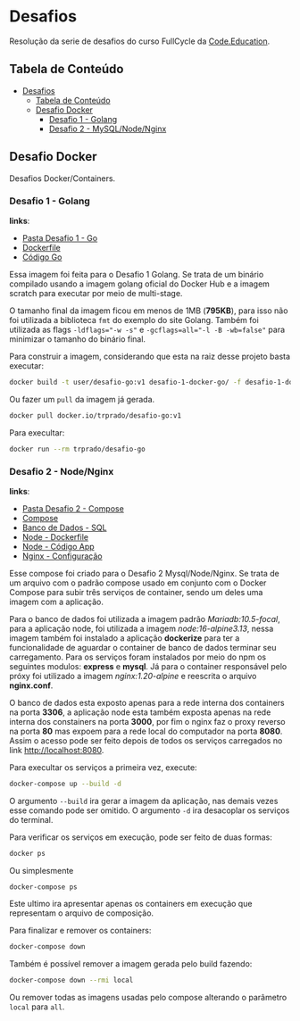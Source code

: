 # Desafios
Resolução da serie de desafios do curso FullCycle da [Code.Education](https://code.education).

## Tabela de Conteúdo

- [Desafios](#desafios)
    + [Tabela de Conteúdo](#tabela-de-conteúdo)
    + [Desafio Docker](#desafio-docker)
        * [Desafio 1 - Golang](#desafio-1---golang)
        * [Desafio 2 - MySQL/Node/Nginx](#desafio-2---node\/nginx)

## Desafio Docker
Desafios Docker/Containers.

### Desafio 1 - Golang
**links**: 
- [Pasta Desafio 1 - Go](desafio-1-docker-go)
- [Dockerfile](desafio-1-docker-go/Dockerfile)
- [Código Go](desafio-1-docker-go/msg.go)

Essa imagem foi feita para o Desafio 1 Golang. Se trata de um binário compilado usando a imagem golang oficial do Docker Hub e a imagem scratch para executar por meio de multi-stage.

O tamanho final da imagem ficou em menos de 1MB (**795KB**), para isso não foi utilizada a biblioteca `fmt` do exemplo do site Golang. Também foi utilizada as flags `-ldflags="-w -s"` e `-gcflags=all="-l -B -wb=false"` para minimizar o tamanho do binário final.

Para construir a imagem, considerando que esta na raiz desse projeto basta executar:

```bash
docker build -t user/desafio-go:v1 desafio-1-docker-go/ -f desafio-1-docker-go/
```

Ou fazer um `pull` da imagem já gerada.
```bash
docker pull docker.io/trprado/desafio-go:v1
```

Para execultar:
```bash
docker run --rm trprado/desafio-go
```


### Desafio 2 - Node/Nginx
**links**: 
- [Pasta Desafio 2 - Compose](desafio-2-docker-compose)
- [Compose](desafio-2-docker-compose/docker-compose.yaml)
- [Banco de Dados - SQL](desafio-2-docker-compose/db/sql/people.sql)
- [Node - Dockerfile](desafio-2-docker-compose/app/Dockerfile)
- [Node - Código App](desafio-2-docker-compose/app/server.js)
- [Nginx - Configuração](desafio-2-docker-compose/proxy/nginx.conf)

Esse compose foi criado para o Desafio 2 Mysql/Node/Nginx. Se trata de um arquivo com o padrão compose usado em conjunto com o Docker Compose para subir três serviços de container, sendo um deles uma imagem com a aplicação.

Para o banco de dados foi utilizada a imagem padrão *Mariadb:10.5-focal*, para a aplicação node, foi utilizada a imagem *node:16-alpine3.13*, nessa imagem também foi instalado a aplicação **dockerize** para ter a funcionalidade de aguardar o container de banco de dados terminar seu carregamento. Para os serviços foram instalados por meio do npm os seguintes modulos: **express** e **mysql**. Já para o container responsável pelo próxy foi utilizado a imagem *nginx:1.20-alpine* e reescrita o arquivo **nginx.conf**.

O banco de dados esta exposto apenas para a rede interna dos containers na porta **3306**, a aplicação node esta também exposta apenas na rede interna dos constainers na porta **3000**, por fim o nginx faz o proxy reverso na porta **80** mas expoem para a rede local do computador na porta **8080**. Assim o acesso pode ser feito depois de todos os serviços carregados no link [http://localhost:8080](http://localhost:8080).

Para execultar os serviços a primeira vez, execute:
```bash
docker-compose up --build -d
```

O argumento `--build` ira gerar a imagem da aplicação, nas demais vezes esse comando pode ser omitido. O argumento `-d` ira desacoplar os serviços do terminal.

Para verificar os serviços em execução, pode ser feito de duas formas:
```bash
docker ps
```
Ou simplesmente 
```bash
docker-compose ps
```
Este ultimo ira apresentar apenas os containers em execução que representam o arquivo de composição.

Para finalizar e remover os containers:
```bash
docker-compose down
```

Também é possível remover a imagem gerada pelo build fazendo:
```bash
docker-compose down --rmi local
```

Ou remover todas as imagens usadas pelo compose alterando o parâmetro `local` para `all`.
